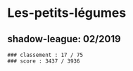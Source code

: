 # Les-petits-légumes

## shadow-league: 02/2019
    ### classement : 17 / 75
    ### score : 3437 / 3936
